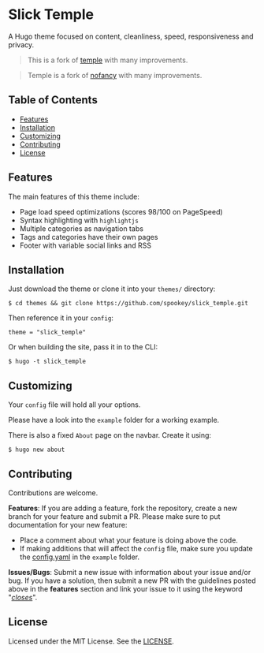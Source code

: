 # Slick Temple

A Hugo theme focused on content, cleanliness, speed, responsiveness and privacy.

> This is a fork of [temple](https://github.com/aos/temple) with many improvements.

> Temple is a fork of [nofancy](https://github.com/gizak/nofancy) with many
improvements.


## Table of Contents
* [Features](#features)
* [Installation](#installation)
* [Customizing](#customizing)
* [Contributing](#contributing)
* [License](#license)


## Features
The main features of this theme include:
* Page load speed optimizations (scores 98/100 on PageSpeed)
* Syntax highlighting with `highlightjs`
* Multiple categories as navigation tabs
* Tags and categories have their own pages
* Footer with variable social links and RSS


## Installation
Just download the theme or clone it into
your `themes/` directory:
```
$ cd themes && git clone https://github.com/spookey/slick_temple.git
```
Then reference it in your `config`:
```
theme = "slick_temple"
```
Or when building the site, pass it in to the CLI:
```
$ hugo -t slick_temple
```

## Customizing
Your `config` file will hold all your options.

Please have a look into the `example` folder for a working example.

There is also a fixed `About` page on the navbar. Create it using:
```
$ hugo new about
```

## Contributing
Contributions are welcome.

**Features**:
If you are adding a feature, fork the repository, create a new branch
for your feature and submit a PR.
Please make sure to put documentation for your new feature:
- Place a comment about what your feature is doing above the code.
- If making additions that will affect the `config` file, make sure you update
  the [config.yaml](example/config.yaml) in the `example` folder.

**Issues/Bugs**:
Submit a new issue with information about your issue and/or bug. If you
have a solution, then submit a new PR with the guidelines posted above in the
**features** section and link your issue to it using the keyword "[*closes*](https://help.github.com/articles/closing-issues-using-keywords/)".


## License
Licensed under the MIT License. See the [LICENSE](LICENSE).

